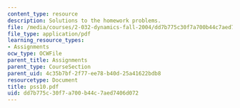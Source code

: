 ```yaml
---
content_type: resource
description: Solutions to the homework problems.
file: /media/courses/2-032-dynamics-fall-2004/dd7b775c30f7a700b44c7aed7406d072_pss10.pdf
file_type: application/pdf
learning_resource_types:
- Assignments
ocw_type: OCWFile
parent_title: Assignments
parent_type: CourseSection
parent_uid: 4c35b7bf-2f77-ee78-b40d-25a41622bdb8
resourcetype: Document
title: pss10.pdf
uid: dd7b775c-30f7-a700-b44c-7aed7406d072
---
```


